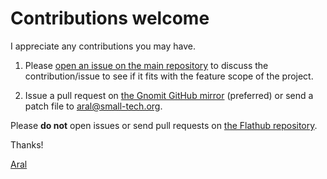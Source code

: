 # Contributions welcome

I appreciate any contributions you may have.

1. Please [open an issue on the main repository](https://github.com/small-tech/gnomit/issues) to discuss the contribution/issue to see if it fits with the feature scope of the project.

2. Issue a pull request on [the Gnomit GitHub mirror](https://github.com/small-tech/gnomit) (preferred) or send a patch file to aral@small-tech.org.

Please __do not__ open issues or send pull requests on [the Flathub repository](https://github.com/flathub/re.sonny.Commit/).

Thanks!

[Aral](https://ar.al)
